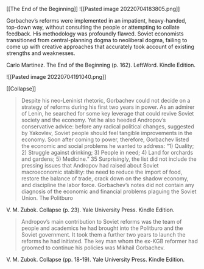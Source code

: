 [[The End of the Beginning]]
![[Pasted image 20220704183805.png]]

Gorbachev’s reforms were implemented in an impatient, heavy-handed, top-down way, without consulting the people or attempting to collate feedback. His methodology was profoundly flawed. Soviet economists transitioned from central-planning dogma to neoliberal dogma, failing to come up with creative approaches that accurately took account of existing strengths and weaknesses.

Carlo Martinez. The End of the Beginning (p. 162). LeftWord. Kindle Edition. 

![[Pasted image 20220704191040.png]]

[[Collapse]]
>Despite his neo-Leninist rhetoric, Gorbachev could not decide on a strategy of reforms during his first two years in power. As an admirer of Lenin, he searched for some key leverage that could revive Soviet society and the economy. Yet he also heeded Andropov’s conservative advice: before any radical political changes, suggested by Yakovlev, Soviet people should feel tangible improvements in the economy. Soon after coming to power, therefore, Gorbachev listed the economic and social problems he wanted to address: “1) Quality; 2) Struggle against drinking; 3) People in need; 4) Land for orchards and gardens; 5) Medicine.” 35 Surprisingly, the list did not include the pressing issues that Andropov had raised about Soviet macroeconomic stability: the need to reduce the import of food, restore the balance of trade, crack down on the shadow economy, and discipline the labor force. Gorbachev’s notes did not contain any diagnosis of the economic and financial problems plaguing the Soviet Union. The Politburo

V. M. Zubok. Collapse (p. 23). Yale University Press. Kindle Edition. 

>Andropov’s main contribution to Soviet reforms was the team of people and academics he had brought into the Politburo and the Soviet government. It took them a further two years to launch the reforms he had initiated. The key man whom the ex-KGB reformer had groomed to continue his policies was Mikhail Gorbachev.

V. M. Zubok. Collapse (pp. 18-19). Yale University Press. Kindle Edition. 